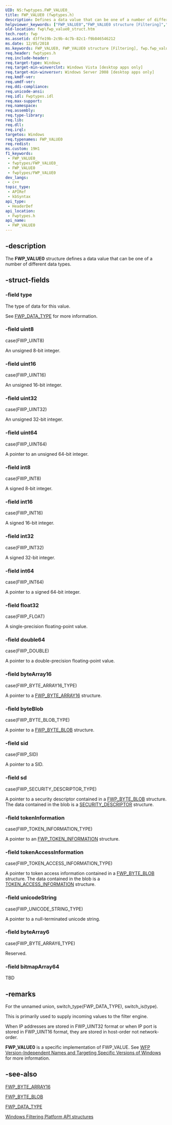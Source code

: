 ```yaml
---
UID: NS:fwptypes.FWP_VALUE0_
title: FWP_VALUE0 (fwptypes.h)
description: Defines a data value that can be one of a number of different data types.
helpviewer_keywords: ["FWP_VALUE0","FWP_VALUE0 structure [Filtering]","fwp.fwp_value0_struct","fwptypes/FWP_VALUE0"]
old-location: fwp\fwp_value0_struct.htm
tech.root: fwp
ms.assetid: d3ffe19b-2c9b-4c7b-82c1-f9b846546212
ms.date: 12/05/2018
ms.keywords: FWP_VALUE0, FWP_VALUE0 structure [Filtering], fwp.fwp_value0_struct, fwptypes/FWP_VALUE0
req.header: fwptypes.h
req.include-header: 
req.target-type: Windows
req.target-min-winverclnt: Windows Vista [desktop apps only]
req.target-min-winversvr: Windows Server 2008 [desktop apps only]
req.kmdf-ver: 
req.umdf-ver: 
req.ddi-compliance: 
req.unicode-ansi: 
req.idl: Fwptypes.idl
req.max-support: 
req.namespace: 
req.assembly: 
req.type-library: 
req.lib: 
req.dll: 
req.irql: 
targetos: Windows
req.typenames: FWP_VALUE0
req.redist: 
ms.custom: 19H1
f1_keywords:
 - FWP_VALUE0_
 - fwptypes/FWP_VALUE0_
 - FWP_VALUE0
 - fwptypes/FWP_VALUE0
dev_langs:
 - c++
topic_type:
 - APIRef
 - kbSyntax
api_type:
 - HeaderDef
api_location:
 - Fwptypes.h
api_name:
 - FWP_VALUE0
---
```


## -description

The <b>FWP_VALUE0</b> structure defines a data value that can be one of a number of different data types.

## -struct-fields

### -field type

The type of data for this value. 

See [FWP_DATA_TYPE](/windows/desktop/api/fwptypes/ne-fwptypes-fwp_data_type) for more information.

### -field uint8

case(FWP_UINT8)

An unsigned 8-bit integer.

### -field uint16

case(FWP_UINT16)

An unsigned 16-bit integer.

### -field uint32

case(FWP_UINT32)

An unsigned 32-bit integer.

### -field uint64

case(FWP_UINT64)

A pointer to an unsigned 64-bit integer.

### -field int8

case(FWP_INT8)

A signed 8-bit integer.

### -field int16

case(FWP_INT16)

A signed 16-bit integer.

### -field int32

case(FWP_INT32)

A signed 32-bit integer.

### -field int64

case(FWP_INT64)

A pointer to a signed 64-bit integer.

### -field float32

case(FWP_FLOAT)

A single-precision floating-point value.

### -field double64

case(FWP_DOUBLE)

A pointer to a double-precision floating-point value.

### -field byteArray16

case(FWP_BYTE_ARRAY16_TYPE)

A pointer to a [FWP_BYTE_ARRAY16](/windows/desktop/api/fwptypes/ns-fwptypes-fwp_byte_array16) structure.

### -field byteBlob

case(FWP_BYTE_BLOB_TYPE)

A pointer to a [FWP_BYTE_BLOB](/windows/desktop/api/fwptypes/ns-fwptypes-fwp_byte_blob) structure.

### -field sid

case(FWP_SID)

A pointer to a SID.

### -field sd

case(FWP_SECURITY_DESCRIPTOR_TYPE)

A pointer to a security descriptor contained in a [FWP_BYTE_BLOB](/windows/desktop/api/fwptypes/ns-fwptypes-fwp_byte_blob) structure. The data contained in the blob is a <a href="/windows/desktop/api/winnt/ns-winnt-security_descriptor">SECURITY_DESCRIPTOR</a> structure.

### -field tokenInformation

case(FWP_TOKEN_INFORMATION_TYPE)

A pointer to an <a href="/windows/desktop/api/fwptypes/ns-fwptypes-fwp_token_information_">FWP_TOKEN_INFORMATION</a> structure.

### -field tokenAccessInformation

case(FWP_TOKEN_ACCESS_INFORMATION_TYPE)

A pointer to token access information contained in a [FWP_BYTE_BLOB](/windows/desktop/api/fwptypes/ns-fwptypes-fwp_byte_blob) structure. The data contained in the blob is a <a href="/windows/desktop/api/winnt/ns-winnt-token_access_information">TOKEN_ACCESS_INFORMATION</a> structure.

### -field unicodeString

case(FWP_UNICODE_STRING_TYPE)

A pointer to a null-terminated unicode string.

### -field byteArray6

case(FWP_BYTE_ARRAY6_TYPE)

Reserved.

### -field bitmapArray64

TBD

## -remarks

For the unnamed union, switch_type(FWP_DATA_TYPE), switch_is(type).

This is primarily used to supply incoming values to the
filter engine.

When IP addresses are stored in FWP_UINT32 format or when IP port is stored in FWP_UINT16 format, they are stored in host-order not network-order. 

<b>FWP_VALUE0</b> is a specific implementation of FWP_VALUE. See <a href="/windows/desktop/FWP/wfp-version-independent-names-and-targeting-specific-versions-of-windows">WFP Version-Independent Names and Targeting Specific Versions of Windows</a> for more information.

## -see-also

[FWP_BYTE_ARRAY16](/windows/desktop/api/fwptypes/ns-fwptypes-fwp_byte_array16)



[FWP_BYTE_BLOB](/windows/desktop/api/fwptypes/ns-fwptypes-fwp_byte_blob)



[FWP_DATA_TYPE](/windows/desktop/api/fwptypes/ne-fwptypes-fwp_data_type)



<a href="/windows/desktop/FWP/fwp-structs">Windows Filtering Platform API structures</a>
